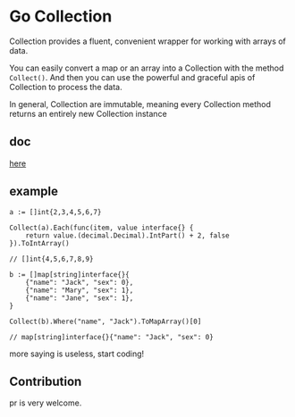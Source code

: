 # Go Collection

Collection provides a fluent, convenient wrapper for working with arrays of data.

You can easily convert a map or an array into a Collection with the method ```Collect()```.
And then you can use the powerful and graceful apis of Collection to process the data.

In general, Collection are immutable, meaning every Collection method returns an entirely new Collection instance

## doc

[here](https://godoc.org/github.com/chenhg5/collection#Collection)

## example

```golang
a := []int{2,3,4,5,6,7}

Collect(a).Each(func(item, value interface{} {
    return value.(decimal.Decimal).IntPart() + 2, false
}).ToIntArray()

// []int{4,5,6,7,8,9}

b := []map[string]interface{}{
    {"name": "Jack", "sex": 0},
    {"name": "Mary", "sex": 1},
    {"name": "Jane", "sex": 1},
}

Collect(b).Where("name", "Jack").ToMapArray()[0]

// map[string]interface{}{"name": "Jack", "sex": 0}

``` 

more saying is useless, start coding!

## Contribution

pr is very welcome. 